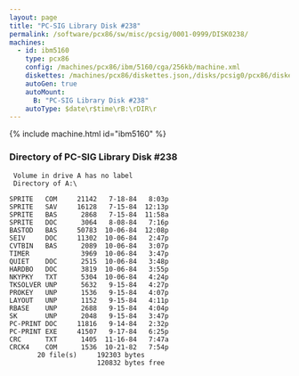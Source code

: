 ```yaml
---
layout: page
title: "PC-SIG Library Disk #238"
permalink: /software/pcx86/sw/misc/pcsig/0001-0999/DISK0238/
machines:
  - id: ibm5160
    type: pcx86
    config: /machines/pcx86/ibm/5160/cga/256kb/machine.xml
    diskettes: /machines/pcx86/diskettes.json,/disks/pcsig0/pcx86/diskettes.json
    autoGen: true
    autoMount:
      B: "PC-SIG Library Disk #238"
    autoType: $date\r$time\rB:\rDIR\r
---
```


{% include machine.html id="ibm5160" %}

### Directory of PC-SIG Library Disk #238

     Volume in drive A has no label
     Directory of A:\

    SPRITE   COM     21142   7-18-84   8:03p
    SPRITE   SAV     16128   7-15-84  12:13p
    SPRITE   BAS      2868   7-15-84  11:58a
    SPRITE   DOC      3064   8-08-84   7:16p
    BASTOD   BAS     50783  10-06-84  12:08p
    SEIV     DOC     11302  10-06-84   2:47p
    CVTBIN   BAS      2089  10-06-84   3:07p
    TIMER             3969  10-06-84   3:47p
    QUIET    DOC      2515  10-06-84   3:48p
    HARDBO   DOC      3819  10-06-84   3:55p
    NKYPKY   TXT      5304  10-06-84   4:24p
    TKSOLVER UNP      5632   9-15-84   4:27p
    PROKEY   UNP      1536   9-15-84   4:07p
    LAYOUT   UNP      1152   9-15-84   4:11p
    RBASE    UNP      2688   9-15-84   4:04p
    SK       UNP      2048   9-15-84   3:47p
    PC-PRINT DOC     11816   9-14-84   2:32p
    PC-PRINT EXE     41507   9-17-84   6:25p
    CRC      TXT      1405  11-16-84   7:47a
    CRCK4    COM      1536  10-21-82   7:54p
           20 file(s)     192303 bytes
                          120832 bytes free
